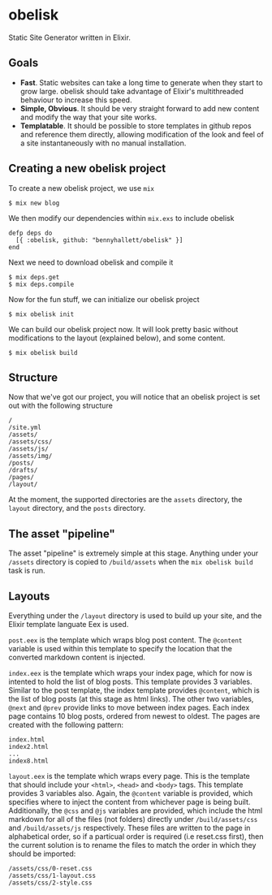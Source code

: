 obelisk
=======

Static Site Generator written in Elixir.

## Goals

* **Fast**. Static websites can take a long time to generate when they start to grow large.
obelisk should take advantage of Elixir's multithreaded behaviour to increase this speed.
* **Simple, Obvious**. It should be very straight forward to add new content and modify the 
way that your site works.
* **Templatable**. It should be possible to store templates in github repos and reference them
directly, allowing modification of the look and feel of a site instantaneously with no manual
installation.

## Creating a new obelisk project

To create a new obelisk project, we use `mix`

    $ mix new blog

We then modify our dependencies within `mix.exs` to include obelisk

    defp deps do
      [{ :obelisk, github: "bennyhallett/obelisk" }]
    end

Next we need to download obelisk and compile it

    $ mix deps.get
    $ mix deps.compile

Now for the fun stuff, we can initialize our obelisk project

    $ mix obelisk init

We can build our obelisk project now. It will look pretty basic without modifications to the layout
(explained below), and some content.

    $ mix obelisk build

## Structure

Now that we've got our project, you will notice that an obelisk project is set
out with the following structure

    /
    /site.yml
    /assets/
    /assets/css/
    /assets/js/
    /assets/img/
    /posts/
    /drafts/
    /pages/
    /layout/

At the moment, the supported directories are the `assets` directory, the `layout` directory, and the `posts` directory.

## The asset "pipeline"

The asset "pipeline" is extremely simple at this stage. Anything under your `/assets` directory is copied to `/build/assets` when the `mix obelisk build` task is run.

## Layouts

Everything under the `/layout` directory is used to build up your site, and the Elixir template languate Eex is used.

`post.eex` is the template which wraps blog post content. The `@content` variable is used within this template to specify the location that the converted markdown content is injected.

`index.eex` is the template which wraps your index page, which for now is intented to hold the list of blog posts. This template provides 3 variables. Similar to the post template, the index template provides `@content`, which is the list of blog posts (at this stage as html links). The other two variables, `@next` and `@prev` provide links to move between index pages. Each index page contains 10 blog posts, ordered from newest to oldest. The pages are created with the following pattern:

    index.html
    index2.html
    ...
    index8.html

`layout.eex` is the template which wraps every page. This is the template that should include your `<html>`, `<head>` and `<body>` tags. This template provides 3 variables also. Again, the `@content` variable is provided, which specifies where to inject the content from whichever page is being built. Additionally, the `@css` and `@js` variables are provided, which include the html markdown for all of the files (not folders) directly under `/build/assets/css` and `/build/assets/js` respectively. These files are written to the page in alphabetical order, so if a particual order is required (i.e reset.css first), then the current solution is to rename the files to match the order in which they should be imported:

    /assets/css/0-reset.css
    /assets/css/1-layout.css
    /assets/css/2-style.css


